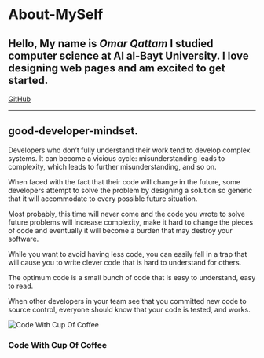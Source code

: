 # About-MySelf #
**Hello,**
My name is *Omar Qattam*
I studied computer science at 
Al al-Bayt University.
I love designing web pages 
and am excited to get started.
---
[GitHub](https://github.com/OmarQatt)

---

## good-developer-mindset. ##

Developers who don’t fully understand their work tend to develop complex systems. It can become a vicious cycle: misunderstanding leads to complexity, which leads to further misunderstanding, and so on.

When faced with the fact that their code will change in the future, some developers attempt to solve the problem by designing a solution so generic that it will accommodate to every possible future situation.

Most probably, this time will never come and the code you wrote to solve future problems will increase complexity, make it hard to change the pieces of code and eventually it will become a burden that may destroy your software.

While you want to avoid having less code, you can easily fall in a trap that will cause you to write clever code that is hard to understand for others.

The optimum code is a small bunch of code that is easy to understand, easy to read.

When other developers in your team see that you committed new code to source control, everyone should know that your code is tested, and works.


![Code With Cup Of Coffee](https://webpuccino.com/wp-content/uploads/2017/12/coffee-code.jpg)

### Code With Cup Of Coffee ###


